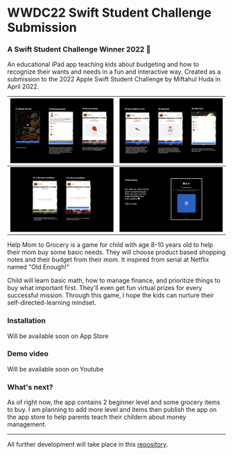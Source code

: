 # WWDC22 Swift Student Challenge Submission
### A Swift Student Challenge Winner 2022 🎉

An educational iPad app teaching kids about budgeting and how to recognize their wants and needs in a fun and interactive way. Created as a submission to the 2022 Apple Swift Student Challenge by Miftahul Huda in April 2022.

| ![App screenshot](Resources/screenshot1.png) | ![App screenshot](Resources/screenshot2.png) |
--- | ---
| ![App screenshot](Resources/screenshot3.png) | ![App screenshot](Resources/screenshot4.png) |


Help Mom to Grocery is a game for child with age 8-10 years old to help their mom buy some basic needs. They will choose product based shopping notes and their budget from their mom. It inspired from serial at Netflix named "Old Enough!"

Child will learn basic math, how to manage finance, and prioritize things to buy what important first. They'll even get fun virtual prizes for every successful mission. Through this game, I hope the kids can nurture their self-directed-learning mindset.

### Installation
Will be available soon on App Store

### Demo video 
Will be available soon on Youtube

### What's next?
As of right now, the app contains 2 beginner level and some grocery items to buy. I am planning to add more level and items then publish the app on the app store to help parents teach their childern about money management.

---
All further development will take place in this [repository](https://github.com/iniakunhuda/HelpMomToGrocery-WWDC22).
